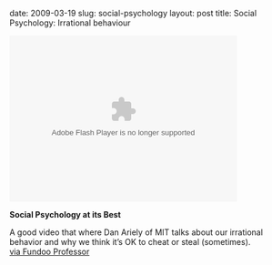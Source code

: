 date: 2009-03-19
slug: social-psychology
layout: post
title: Social Psychology: Irrational behaviour


<object width="400" height="292"><param name="movie" value="http://video.ted.com/assets/player/swf/EmbedPlayer.swf" /><param name="allowFullScreen" value="true" /><param name="wmode" value="transparent" /><param name="bgColor" value="#ffffff" /><param name="flashvars" value="vu=http://video.ted.com/talks/embed/DanAriely_2009-embed_high.flv&amp;su=http://images.ted.com/images/ted/tedindex/embed-posters/DanAriely-2009.embed_thumbnail.jpg&amp;vw=432&amp;vh=240&amp;ap=0&amp;ti=487" /><embed src="http://video.ted.com/assets/player/swf/EmbedPlayer.swf" pluginspace="http://www.macromedia.com/go/getflashplayer" type="application/x-shockwave-flash" wmode="transparent" bgcolor="#ffffff" width="400" height="292" allowfullscreen="true" flashvars="vu=http://video.ted.com/talks/embed/DanAriely_2009-embed_high.flv&amp;su=http://images.ted.com/images/ted/tedindex/embed-posters/DanAriely-2009.embed_thumbnail.jpg&amp;vw=432&amp;vh=240&amp;ap=0&amp;ti=487"></embed></object><p><b>Social Psychology at its Best</b></p>



<p>A good video that where Dan Ariely of MIT talks about our irrational behavior and why we think it&#8217;s OK to cheat or steal (sometimes). <br/><a href="http://www.sanjaybakshi.net/Sanjay_Bakshi/Blog/Entries/2009/3/19_Social_Psychology_at_its_Best.html" target="_blank"> via Fundoo Professor</a></p>
